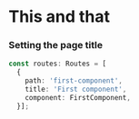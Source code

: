 # This and that

### Setting the page title <a href="#setting-the-page-title" id="setting-the-page-title"></a>

```typescript
const routes: Routes = [
  {
    path: 'first-component',
    title: 'First component',
    component: FirstComponent,
  }];
```
